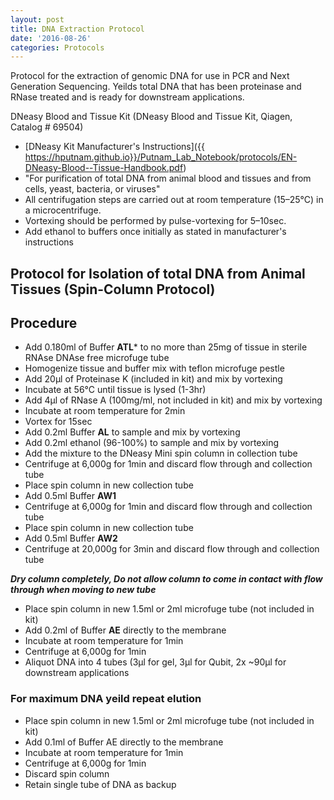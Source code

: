 ```yaml
---
layout: post
title: DNA Extraction Protocol
date: '2016-08-26'
categories: Protocols
---
```


Protocol for the extraction of genomic DNA for use in PCR and Next Generation Sequencing.
Yeilds total DNA that has been proteinase and RNase treated and is ready for downstream applications.

DNeasy Blood and Tissue Kit (DNeasy Blood and Tissue Kit, Qiagen, Catalog # 69504)
* [DNeasy Kit Manufacturer's Instructions]({{ https://hputnam.github.io}}/Putnam_Lab_Notebook/protocols/EN-DNeasy-Blood--Tissue-Handbook.pdf)
* "For purification of total DNA from animal blood and tissues and from cells, yeast, bacteria, or viruses"
* All centrifugation steps are carried out at room temperature (15–25°C) in a microcentrifuge.
* Vortexing should be performed by pulse-vortexing for 5–10sec.
* Add ethanol to buffers once initially as stated in manufacturer's instructions


## Protocol for Isolation of total DNA from Animal Tissues (Spin-Column Protocol)
 
## Procedure
* Add 0.180ml of Buffer **ATL*** to no more than 25mg of tissue in sterile RNAse DNAse free microfuge tube 
* Homogenize tissue and buffer mix with teflon microfuge pestle
* Add 20µl of Proteinase K (included in kit) and mix by vortexing 
* Incubate at 56°C until tissue is lysed (1-3hr)
* Add 4µl of RNase A (100mg/ml, not included in kit) and mix by vortexing
* Incubate at room temperature for 2min
* Vortex for 15sec
* Add 0.2ml Buffer **AL** to sample and mix by vortexing
* Add 0.2ml ethanol (96-100%) to sample and mix by vortexing
* Add the mixture to the DNeasy Mini spin column in collection tube
* Centrifuge at 6,000g for 1min and discard flow through and collection tube
* Place spin column in new collection tube
* Add 0.5ml Buffer **AW1**
* Centrifuge at 6,000g for 1min and discard flow through and collection tube
* Place spin column in new collection tube
* Add 0.5ml Buffer **AW2**
* Centrifuge at 20,000g for 3min and discard flow through and collection tube

**_Dry column completely, Do not allow column to come in contact with flow through when moving to new tube_**

* Place spin column in new 1.5ml or 2ml microfuge tube (not included in kit)
* Add 0.2ml of Buffer **AE** directly to the membrane
* Incubate at room temperature for 1min
* Centrifuge at 6,000g for 1min
* Aliquot DNA into 4 tubes (3µl for gel, 3µl for Qubit, 2x ~90µl for downstream applications

### For maximum DNA yeild repeat elution
* Place spin column in new 1.5ml or 2ml microfuge tube (not included in kit)
* Add 0.1ml of Buffer AE directly to the membrane
* Incubate at room temperature for 1min
* Centrifuge at 6,000g for 1min
* Discard spin column
* Retain single tube of DNA as backup